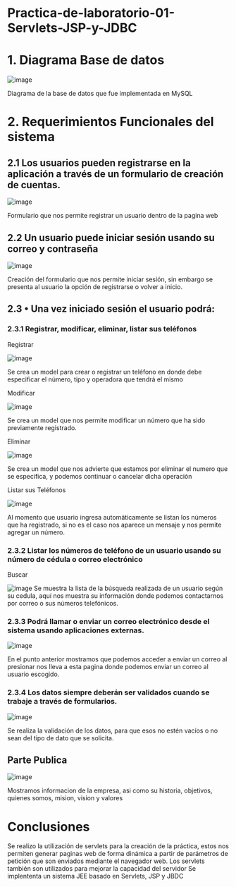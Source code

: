 # Practica-de-laboratorio-01-Servlets-JSP-y-JDBC

# 1. Diagrama Base de datos

![image](https://user-images.githubusercontent.com/33675679/81704113-14b6f900-9433-11ea-9285-a56982a2af61.png)

Diagrama de la base de datos que fue implementada en MySQL

# 2. Requerimientos Funcionales del sistema

## 2.1 Los usuarios pueden registrarse en la aplicación a través de un formulario de creación de cuentas.


![image](https://user-images.githubusercontent.com/33675679/81641549-dd225f80-93e6-11ea-81da-5a16a80f0f99.png)

 
Formulario que nos permite registrar un usuario dentro de la pagina web
## 2.2 Un usuario puede iniciar sesión usando su correo y contraseña

![image](https://user-images.githubusercontent.com/33675679/81641565-e7dcf480-93e6-11ea-8d45-8ffe418cf56d.png)
 
Creación del formulario que nos permite iniciar sesión, sin embargo se presenta al usuario la opción de registrarse o volver a inicio.

## 2.3 • Una vez iniciado sesión el usuario podrá:
### 2.3.1 Registrar, modificar, eliminar, listar sus teléfonos

Registrar

![image](https://user-images.githubusercontent.com/33675679/81641591-f88d6a80-93e6-11ea-9f97-44dc9bbb751c.png)

Se crea un model para crear o registrar un teléfono en donde debe especificar el número, tipo y operadora que 
tendrá el mismo

Modificar
 
![image](https://user-images.githubusercontent.com/33675679/81641614-080cb380-93e7-11ea-9817-512eb98677fe.png)

Se crea un model que nos permite modificar un número que ha sido previamente registrado.

Eliminar 

![image](https://user-images.githubusercontent.com/33675679/81641629-14910c00-93e7-11ea-8ca8-64659ad2a957.png)

Se crea un model que nos advierte que estamos por eliminar el numero que se especifica, y podemos continuar o 
cancelar dicha operación 

Listar sus Teléfonos

![image](https://user-images.githubusercontent.com/33675679/81641645-1eb30a80-93e7-11ea-8dba-70b79e1bc0d1.png)

Al momento que usuario ingresa automáticamente se listan los números que ha registrado, si no es el caso nos 
aparece un mensaje y nos permite agregar un número.

### 2.3.2 Listar los números de teléfono de un usuario usando su número de cédula o correo electrónico

Buscar

![image](https://user-images.githubusercontent.com/33675679/81641717-4a35f500-93e7-11ea-8fa3-49e075b8a5e0.png)
Se muestra la lista de la búsqueda realizada de un usuario según su cedula, aquí nos muestra su información
 donde podemos contactarnos por correo o sus números telefónicos.

### 2.3.3 Podrá llamar o enviar un correo electrónico desde el sistema usando aplicaciones externas.

![image](https://user-images.githubusercontent.com/33675679/81641736-528e3000-93e7-11ea-8422-52782106d68d.png)
 
En el punto anterior mostramos que podemos acceder a enviar un correo al presionar nos lleva a esta pagina donde podemos enviar un correo al usuario escogido.


### 2.3.4 Los datos siempre deberán ser validados cuando se trabaje a través de formularios.


![image](https://user-images.githubusercontent.com/33675679/81641784-705b9500-93e7-11ea-9a66-fe2b4ee31a46.png)
 

Se realiza la validación de los datos, para que esos no estén vacíos o no sean del tipo de dato que se solicita.


## Parte Publica


![image](https://user-images.githubusercontent.com/33675679/81641896-b44e9a00-93e7-11ea-9542-8e1b08952bf2.png)

Mostramos informacion de la empresa, asi como su historia, objetivos, quienes somos, mision, vision y valores

# Conclusiones

Se realizo la utilización de servlets para la creación de la práctica, estos nos permiten generar paginas web de forma dinámica a partir de parámetros de petición que son enviados mediante el navegador web.
Los servlets también son utilizados para mejorar la capacidad del servidor
Se implententa un sistema JEE basado en Servlets, JSP y JBDC

